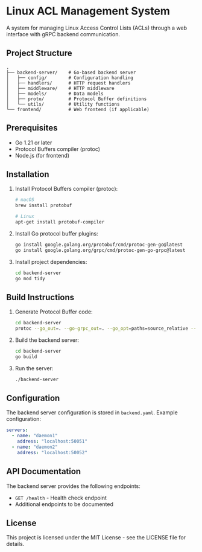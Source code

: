 # Linux ACL Management System

A system for managing Linux Access Control Lists (ACLs) through a web interface with gRPC backend communication.

## Project Structure
```
.
├── backend-server/    # Go-based backend server
│   ├── config/        # Configuration handling
│   ├── handlers/      # HTTP request handlers
│   ├── middleware/    # HTTP middleware
│   ├── models/        # Data models
│   ├── proto/         # Protocol Buffer definitions
│   └── utils/         # Utility functions
└── frontend/          # Web frontend (if applicable)
```

## Prerequisites

- Go 1.21 or later
- Protocol Buffers compiler (protoc)
- Node.js (for frontend)

## Installation

1. Install Protocol Buffers compiler (protoc):
   ```bash
   # macOS
   brew install protobuf

   # Linux
   apt-get install protobuf-compiler
   ```

2. Install Go protocol buffer plugins:
   ```bash
   go install google.golang.org/protobuf/cmd/protoc-gen-go@latest
   go install google.golang.org/grpc/cmd/protoc-gen-go-grpc@latest
   ```

3. Install project dependencies:
   ```bash
   cd backend-server
   go mod tidy
   ```

## Build Instructions

1. Generate Protocol Buffer code:
   ```bash
   cd backend-server
   protoc --go_out=. --go-grpc_out=. --go_opt=paths=source_relative --go-grpc_opt=paths=source_relative proto/daemon.proto
   ```

2. Build the backend server:
   ```bash
   cd backend-server
   go build
   ```

3. Run the server:
   ```bash
   ./backend-server
   ```

## Configuration

The backend server configuration is stored in `backend.yaml`. Example configuration:

```yaml
servers:
  - name: "daemon1"
    address: "localhost:50051"
  - name: "daemon2"
    address: "localhost:50052"
```

## API Documentation

The backend server provides the following endpoints:

- `GET /health` - Health check endpoint
- Additional endpoints to be documented

## License

This project is licensed under the MIT License - see the LICENSE file for details.
